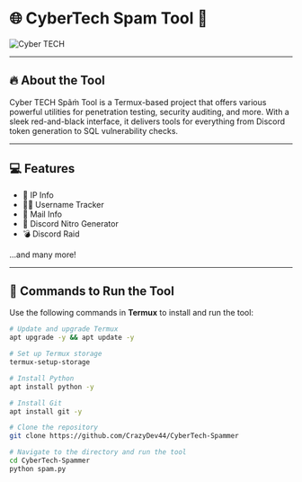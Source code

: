 # 🌐 **CyberTech Spam Tool** 🚀

![Cyber TECH](https://github.com/CrazyDev44/CyberTech-Spammer/tree/main/IMG-20241227-WA0063.jpg)

---

## 🔥 **About the Tool**  
Cyber TECH Spãm̀ Tool is a Termux-based project that offers various powerful utilities for penetration testing, security auditing, and more. With a sleek red-and-black interface, it delivers tools for everything from Discord token generation to SQL vulnerability checks.

---

## 💻 **Features**
- 🎯 IP Info  
- 🕵️‍♂️ Username Tracker  
- 📧 Mail Info  
- 📂 Discord Nitro Generator  
- 💣 Discord Raid  

...and many more!

---

## 📜 **Commands to Run the Tool**  

Use the following commands in **Termux** to install and run the tool:

```bash
# Update and upgrade Termux
apt upgrade -y && apt update -y

# Set up Termux storage
termux-setup-storage

# Install Python
apt install python -y

# Install Git
apt install git -y

# Clone the repository
git clone https://github.com/CrazyDev44/CyberTech-Spammer

# Navigate to the directory and run the tool
cd CyberTech-Spammer
python spam.py
